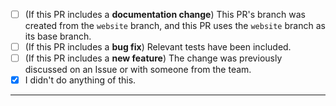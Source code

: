 <!--
Thank you for using Hardhat and taking the time to send a Pull Request!

Please consider the checklist items below, keep the ones that make sense for your PR, and delete the ones that don't.  If you are introducing a new feature, please discuss it in an Issue or with someone from the team before submitting your change.
-->

- [ ] (If this PR includes a **documentation change**) This PR's branch was created from the `website` branch, and this PR uses the `website` branch as its base branch.
- [ ] (If this PR includes a **bug fix**) Relevant tests have been included.
- [ ] (If this PR includes a **new feature**) The change was previously discussed on an Issue or with someone from the team.
- [x] I didn't do anything of this.

---

<!-- Add a description of your PR here -->
